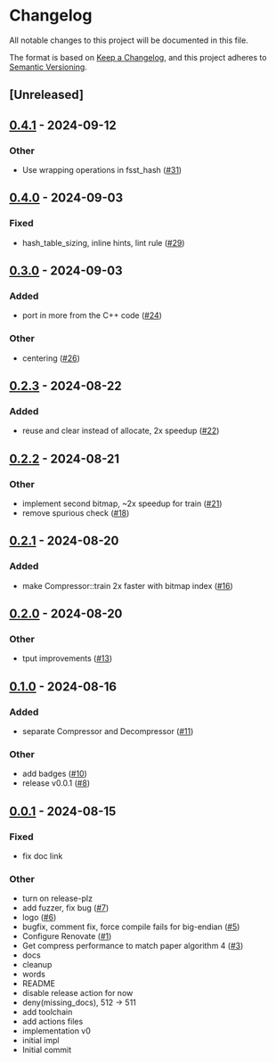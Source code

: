 # Changelog
All notable changes to this project will be documented in this file.

The format is based on [Keep a Changelog](https://keepachangelog.com/en/1.0.0/),
and this project adheres to [Semantic Versioning](https://semver.org/spec/v2.0.0.html).

## [Unreleased]

## [0.4.1](https://github.com/spiraldb/fsst/compare/v0.4.0...v0.4.1) - 2024-09-12

### Other

- Use wrapping operations in fsst_hash ([#31](https://github.com/spiraldb/fsst/pull/31))

## [0.4.0](https://github.com/spiraldb/fsst/compare/v0.3.0...v0.4.0) - 2024-09-03

### Fixed
- hash_table_sizing, inline hints, lint rule ([#29](https://github.com/spiraldb/fsst/pull/29))

## [0.3.0](https://github.com/spiraldb/fsst/compare/v0.2.3...v0.3.0) - 2024-09-03

### Added
- port in more from the C++ code ([#24](https://github.com/spiraldb/fsst/pull/24))

### Other
- centering ([#26](https://github.com/spiraldb/fsst/pull/26))

## [0.2.3](https://github.com/spiraldb/fsst/compare/v0.2.2...v0.2.3) - 2024-08-22

### Added
- reuse and clear instead of allocate, 2x speedup ([#22](https://github.com/spiraldb/fsst/pull/22))

## [0.2.2](https://github.com/spiraldb/fsst/compare/v0.2.1...v0.2.2) - 2024-08-21

### Other
- implement second bitmap, ~2x speedup for train ([#21](https://github.com/spiraldb/fsst/pull/21))
- remove spurious check ([#18](https://github.com/spiraldb/fsst/pull/18))

## [0.2.1](https://github.com/spiraldb/fsst/compare/v0.2.0...v0.2.1) - 2024-08-20

### Added
- make Compressor::train 2x faster with bitmap index ([#16](https://github.com/spiraldb/fsst/pull/16))

## [0.2.0](https://github.com/spiraldb/fsst/compare/v0.1.0...v0.2.0) - 2024-08-20

### Other
- tput improvements ([#13](https://github.com/spiraldb/fsst/pull/13))

## [0.1.0](https://github.com/spiraldb/fsst/compare/v0.0.1...v0.1.0) - 2024-08-16

### Added
- separate Compressor and Decompressor ([#11](https://github.com/spiraldb/fsst/pull/11))

### Other
- add badges ([#10](https://github.com/spiraldb/fsst/pull/10))
- release v0.0.1 ([#8](https://github.com/spiraldb/fsst/pull/8))

## [0.0.1](https://github.com/spiraldb/fsst/releases/tag/v0.0.1) - 2024-08-15

### Fixed
- fix doc link

### Other
- turn on release-plz
- add fuzzer, fix bug ([#7](https://github.com/spiraldb/fsst/pull/7))
- logo ([#6](https://github.com/spiraldb/fsst/pull/6))
- bugfix, comment fix, force compile fails for big-endian ([#5](https://github.com/spiraldb/fsst/pull/5))
- Configure Renovate ([#1](https://github.com/spiraldb/fsst/pull/1))
- Get compress performance to match paper algorithm 4 ([#3](https://github.com/spiraldb/fsst/pull/3))
- docs
- cleanup
- words
- README
- disable release action for now
- deny(missing_docs), 512 -> 511
- add toolchain
- add actions files
- implementation v0
- initial impl
- Initial commit
